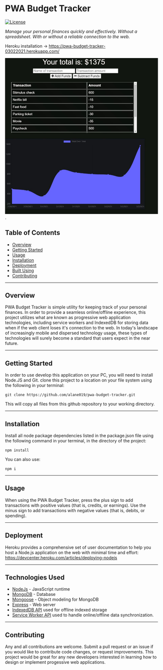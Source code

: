 
# PWA Budget Tracker


[![License](https://img.shields.io/badge/license-MIT-blue.svg)](/LICENSE)

</div>



<i> Manage your personal finances quickly and effectively. Without a spreadsheet. With or without a reliable connection to the web.
</i>

Heroku installation → https://pwa-budget-tracker-03022021.herokuapp.com/

 ![Benjamin Bannekat](./assets/images/screen-main.JPG).

## Table of Contents

- [Overview](#overview)
- [Getting Started](#getting_started)
- [Usage](#usage)
- [Installation](#installation)
- [Deployment](#deployment)
- [Built Using](#tech_stack)
- [Contributing](../CONTRIBUTING.md)

---
##  Overview <a name = "overview"></a>

PWA Budget Tracker is simple utility for keeping track of your personal finances. In order to provide a seamless online/offline experience, this project utilizes what are known as progressive web application technologies, including service workers and IndexedDB for storing data when if the web client loses it's connection to the web. In today's landscape of increasingly mobile and dispersed technology usage, these types of technologies will surely become a standard that users expect in the near future.

----
##  Getting Started <a name = "getting_started"></a>


In order to use develop this application on your PC, you will need to install Node.JS and Git. clone this project to a location on your file system using the following in your terminal:

```
git clone https://github.com/alane019/pwa-budget-tracker.git
```
This will copy all files from this github repository to your working directory.

----
## Installation  <a name = "installation"></a>

 Install all node package dependencies listed in the package.json file using the following command in your terminal, in the directory of the project:

```
npm install
```
You can also use:

```
npm i
```


----

##  Usage <a name="usage"></a>

When using the PWA Budget Tracker, press the plus sign to add transactions with positive values (that is, credits, or earnings). Use the minus sign to add transactions with negative values (that is, debits, or spending).

----
##  Deployment <a name = "deployment"></a>

Heroku provides a comprehensive set of user documentation to help you host a Node.js application on the web with minimal time and effort: https://devcenter.heroku.com/articles/deploying-nodejs

----

##  Technologies Used  <a name = "tech_stack"></a>
- [NodeJs](https://nodejs.org/) -  JavaScript runtime
- [MongoDB](https://www.mongodb.com/) - Database
- [Mongoose](https://mongoosejs.com/) - Object modeling for MongoDB
- [Express](https://expressjs.com/) - Web server
- [IndexedDB API](https://developer.mozilla.org/en-US/docs/Web/API/IndexedDB_API) used for offline indexed storage
- [Service Worker API](https://developer.mozilla.org/en-US/docs/Web/API/Service_Worker_API) used to handle online/offline data synchronization.

----
##  Contributing <a name = "deployment"></a>

Any and all contributions are welcome. Submit a pull request or an issue if you would like to contribute code changes, or request improvements. This project would be great for any new developers interested in learning how to design or implement progessive web applications.




